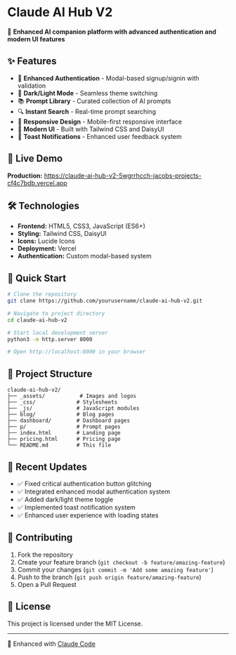 # Claude AI Hub V2

🚀 **Enhanced AI companion platform with advanced authentication and modern UI features**

## ✨ Features

- 🔐 **Enhanced Authentication** - Modal-based signup/signin with validation
- 🌙 **Dark/Light Mode** - Seamless theme switching 
- 📚 **Prompt Library** - Curated collection of AI prompts
- 🔍 **Instant Search** - Real-time prompt searching
- 📱 **Responsive Design** - Mobile-first responsive interface
- 🎨 **Modern UI** - Built with Tailwind CSS and DaisyUI
- 🔔 **Toast Notifications** - Enhanced user feedback system

## 🎯 Live Demo

**Production:** https://claude-ai-hub-v2-5wgrrhcch-jacobs-projects-cf4c7bdb.vercel.app

## 🛠️ Technologies

- **Frontend:** HTML5, CSS3, JavaScript (ES6+)
- **Styling:** Tailwind CSS, DaisyUI
- **Icons:** Lucide Icons
- **Deployment:** Vercel
- **Authentication:** Custom modal-based system

## 🚀 Quick Start

```bash
# Clone the repository
git clone https://github.com/yourusername/claude-ai-hub-v2.git

# Navigate to project directory
cd claude-ai-hub-v2

# Start local development server
python3 -m http.server 8000

# Open http://localhost:8000 in your browser
```

## 📁 Project Structure

```
claude-ai-hub-v2/
├── _assets/           # Images and logos
├── _css/             # Stylesheets
├── _js/              # JavaScript modules
├── blog/             # Blog pages
├── dashboard/        # Dashboard pages
├── p/                # Prompt pages
├── index.html        # Landing page
├── pricing.html      # Pricing page
└── README.md         # This file
```

## 🔧 Recent Updates

- ✅ Fixed critical authentication button glitching
- ✅ Integrated enhanced modal authentication system
- ✅ Added dark/light theme toggle
- ✅ Implemented toast notification system
- ✅ Enhanced user experience with loading states

## 🤝 Contributing

1. Fork the repository
2. Create your feature branch (`git checkout -b feature/amazing-feature`)
3. Commit your changes (`git commit -m 'Add some amazing feature'`)
4. Push to the branch (`git push origin feature/amazing-feature`)
5. Open a Pull Request

## 📄 License

This project is licensed under the MIT License.

---

🤖 Enhanced with [Claude Code](https://claude.ai/code)

